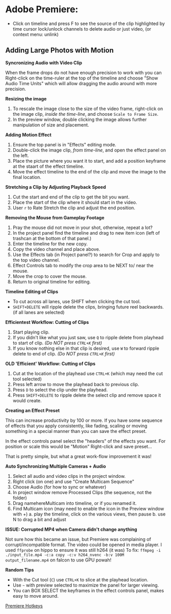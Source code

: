 # Adobe Premiere:
- Click on timeline and press F to see the source of the clip highlighted by time cursor lock/unlock channels to delete audio or just video, (or context menu: unlink)


## Adding Large Photos with Motion

**Syncronizing Audio with Video Clip**

When the frame drops do not have enough precision to work with you can Right-click on the time-ruler at the top of the timeline and choose "Show Audio Time Units" which will allow dragging the audio around with more precision.

**Resizing the image**

1. To rescale the image close to the size of the video frame, right-click on the image clip, _inside the time-line_, and choose `Scale to Frame Size`.
2. In the preview window, double clicking the image allows further manipulation of size and placement.

**Adding Motion Effect** 

1. Ensure the top panel is in "Effects" editing mode.
2. Double-click the image clip, _from time-line_, and open the effect panel on the left.
3. Place the picture where you want it to start, and add a position keyframe at the staart of the effect timeline.
4. Move the effect timeline to the end of the clip and move the image to the final location.

**Stretching a Clip by Adjusting Playback Speed**

1. Cut the start and end of the clip to get the bit you want.
2. Place the start of the clip where it should start in the video.
3. User `r` to Rate Stretch the clip and adjust the end position.

**Removing the Mouse from Gameplay Footage**

1. Pray the mouse did not move in your shot, otherwise, repeat a lot?
2. In the project panel find the timeline and drag to new item icon (left of trashcan at the bottom of that panel.)
3. Enter the timeline for the new copy.
4. Copy the video channel and place above.
5. Use the Effects tab (in Project panel?) to search for Crop and apply to the top video channel.
6. Effect Controls tab to modify the crop area to be NEXT to/ near the mouse.
7. Move the crop to cover the mouse.
8. Return to original timeline for editing.

**Timeline Editing of Clips**

- To cut across all lanes, use SHIFT when clicking the cut tool.
- `SHIFT+DELETE` will ripple delete the clips, bringing future reel backwards. (if all lanes are selected) 

**Efficientest Workflow: Cutting of Clips**
1. Start playing clip.
2. If you didn't like what you just saw, use `Q` to ripple delete from playhead to start of clip. _(Do NOT press `CTRL+K` first)_
3. If you know nothing else in that clip is desired, use `W` to forward ripple delete to end of clip. _(Do NOT press `CTRL+K` first)_

**OLD 'Efficient' Workflow: Cutting of Clips**

1. Cut at the location of the playhead use `CTRL+K` (which may need the cut tool selected)
2. Press left arrow to move the playhead back to previous clip.
3. Press `D` to select the clip under the playhead.
4. Press `SHIFT+DELETE` to ripple delete the select clip and remove space it would create.

**Creating an Effect Preset**

This can increase productivity by 100 or more. If you have some sequence of effects that you apply consistently, like fading, scaling or moving something in a special manner than you can save the effect preset.

In the effect controls panel select the "headers" of the effects you want. For position or scale this would be "Motion"
Right-click and save preset...

That is pretty simple, but what a great work-flow improvement it was!

**Auto Synchronizing Multiple Cameras + Audio**

1. Select all audio and video clips in the project window.
2. Right click (on one) and use "Create Multicam Sequence"
3. Choose Audio (for how to sync or whatever)
4. In project window remove Processed Clips (the sequence, not the folder)
5. Drag namehereMulticam into timeline, or if you renamed it.
6. Find Multicam icon (may need to enable the icon in the Preview window with +)
  a. play the timeline, click on the various views, then pause
  b. use N to drag a bit and adjust


**ISSUE: Corrupted MP4 when Camera didn't change anything**

Not sure how this became an issue, but Premiere was complaining of corrupt/incompatible format. The video could be opened in media player.
I used `ffprobe` on hippo to ensure it was still h264 (it was)
To fix: `ffmpeg -i ./input_file.mp4 -c:a copy -c:v h264_nvenc -b:v 100M output_filename.mp4` on falcon to use GPU powah!


**Random Tips**

- With the Cut tool (`C`) use `CTRL+K` to slice at the playhead location.
- Use `~` with preview selected to maximize the panel for larger viewing.
- You can BOX SELECT the keyframes in the effect controls panel, makes easy to move around.

[Premiere Hotkeys](https://helpx.adobe.com/premiere-pro/using/default-keyboard-shortcuts.html)

